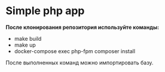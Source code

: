 # Simple php app

**После клонирования репозитория используйте команды:**

  - make build
  - make up
  - docker-compose exec php-fpm composer install
  
После выполненных команд можно импортировать базу.   
